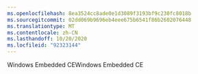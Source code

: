 ```yaml
---
ms.openlocfilehash: 8ea3524cc8ade0e1d3089f3193bf9c230fc8018b
ms.sourcegitcommit: 02dd069b9696eb4eee675b6541f86b2602076448
ms.translationtype: MT
ms.contentlocale: zh-CN
ms.lasthandoff: 10/20/2020
ms.locfileid: "92323144"
---
```

<span data-ttu-id="cea0e-101">Windows Embedded CE</span><span class="sxs-lookup"><span data-stu-id="cea0e-101">Windows Embedded CE</span></span>